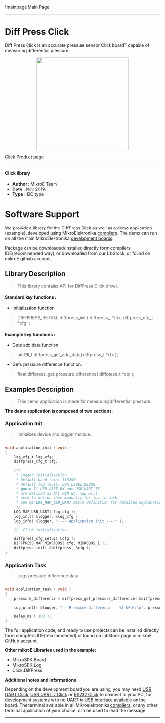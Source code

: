 \mainpage Main Page
 
---
# Diff Press Click

Diff Press Click is an accurate pressure sensor Click board™ capable of measuring differential pressure.

<p align="center">
  <img src="https://download.mikroe.com/images/click_for_ide/diffpress_click.png" height=300px>
</p>


[Click Product page](https://www.mikroe.com/diff-press-click)

---


#### Click library 

- **Author**        : MikroE Team
- **Date**          : Nov 2019.
- **Type**          : I2C type


# Software Support

We provide a library for the DiffPress Click 
as well as a demo application (example), developed using MikroElektronika 
[compilers](https://shop.mikroe.com/compilers). 
The demo can run on all the main MikroElektronika [development boards](https://shop.mikroe.com/development-boards).

Package can be downloaded/installed directly form compilers IDE(recommended way), or downloaded from our LibStock, or found on mikroE github account. 

## Library Description

> This library contains API for DiffPress Click driver.

#### Standard key functions :
 
- Initialization function.
> DIFFPRESS_RETVAL diffpress_init ( diffpress_t *ctx, diffpress_cfg_t *cfg );

#### Example key functions :

- Gets adc data function.
> uint16_t diffpress_get_adc_data( diffpress_t *ctx );
 
- Gets pressure difference function.
> float diffpress_get_pressure_difference( diffpress_t *ctx );

## Examples Description

> This demo application is made for measuring differential pressure.

**The demo application is composed of two sections :**

### Application Init 

> Initializes device and logger module.

```c

void application_init ( void )
{
    log_cfg_t log_cfg;
    diffpress_cfg_t cfg;

    /** 
     * Logger initialization.
     * Default baud rate: 115200
     * Default log level: LOG_LEVEL_DEBUG
     * @note If USB_UART_RX and USB_UART_TX 
     * are defined as HAL_PIN_NC, you will 
     * need to define them manually for log to work. 
     * See @b LOG_MAP_USB_UART macro definition for detailed explanation.
     */
    LOG_MAP_USB_UART( log_cfg );
    log_init( &logger, &log_cfg );
    log_info( &logger, "---- Application Init ----" );

    //  Click initialization.

    diffpress_cfg_setup( &cfg );
    DIFFPRESS_MAP_MIKROBUS( cfg, MIKROBUS_1 );
    diffpress_init( &diffpress, &cfg );
}
```

### Application Task

> Logs pressure difference data. 

```c

void application_task ( void )
{
    pressure_difference = diffpress_get_pressure_difference( &diffpress );

    log_printf( &logger, "-- Pressure difference  : %f kPa\r\n", pressure_difference );

    Delay_ms ( 100 );
}
```

The full application code, and ready to use projects can be  installed directly form compilers IDE(recommneded) or found on LibStock page or mikroE GitHub accaunt.

**Other mikroE Libraries used in the example:** 

- MikroSDK.Board
- MikroSDK.Log
- Click.DiffPress

**Additional notes and informations**

Depending on the development board you are using, you may need 
[USB UART Click](https://shop.mikroe.com/usb-uart-click), 
[USB UART 2 Click](https://shop.mikroe.com/usb-uart-2-click) or 
[RS232 Click](https://shop.mikroe.com/rs232-click) to connect to your PC, for 
development systems with no UART to USB interface available on the board. The 
terminal available in all Mikroelektronika 
[compilers](https://shop.mikroe.com/compilers), or any other terminal application 
of your choice, can be used to read the message.



---
